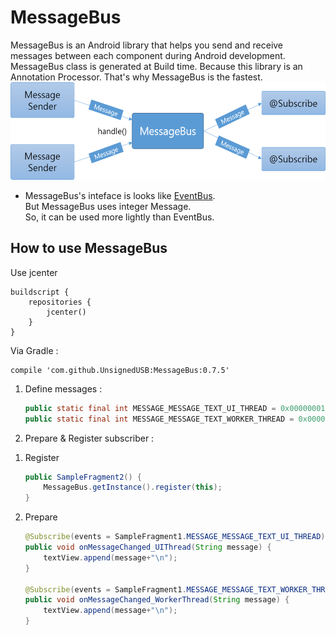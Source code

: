 # MessageBus
MessageBus is an Android library that helps you send and receive messages between each component during Android development. MessageBus class is generated at Build time. Because this library is an Annotation Processor. That's why MessageBus is the fastest.</br>
<img width="588" height="156" src="/doc/MessageBus_flow.png"/></br>

- MessageBus's inteface is looks like [EventBus](https://github.com/greenrobot/EventBus).</br>
But MessageBus uses integer Message.</br>So, it can be used more lightly than EventBus.

## How to use MessageBus
Use jcenter</br>
   ```
   buildscript {
       repositories {
           jcenter()
       }
   }
   ```
Via Gradle :</br>
   ```
   compile 'com.github.UnsignedUSB:MessageBus:0.7.5'
   ```
1. Define messages : 
   ```java
   public static final int MESSAGE_MESSAGE_TEXT_UI_THREAD = 0x00000001;
   public static final int MESSAGE_MESSAGE_TEXT_WORKER_THREAD = 0x00000002;
   ```
2. Prepare & Register subscriber :
1) Register
   ```java
   public SampleFragment2() {
       MessageBus.getInstance().register(this);
   }
   ```
2) Prepare
   ```java
   @Subscribe(events = SampleFragment1.MESSAGE_MESSAGE_TEXT_UI_THREAD)
   public void onMessageChanged_UIThread(String message) {
       textView.append(message+"\n");
   }

   @Subscribe(events = SampleFragment1.MESSAGE_MESSAGE_TEXT_WORKER_THREAD, thread = Subscribe.Thread.MAIN)
   public void onMessageChanged_WorkerThread(String message) {
       textView.append(message+"\n");
   }
   ```
